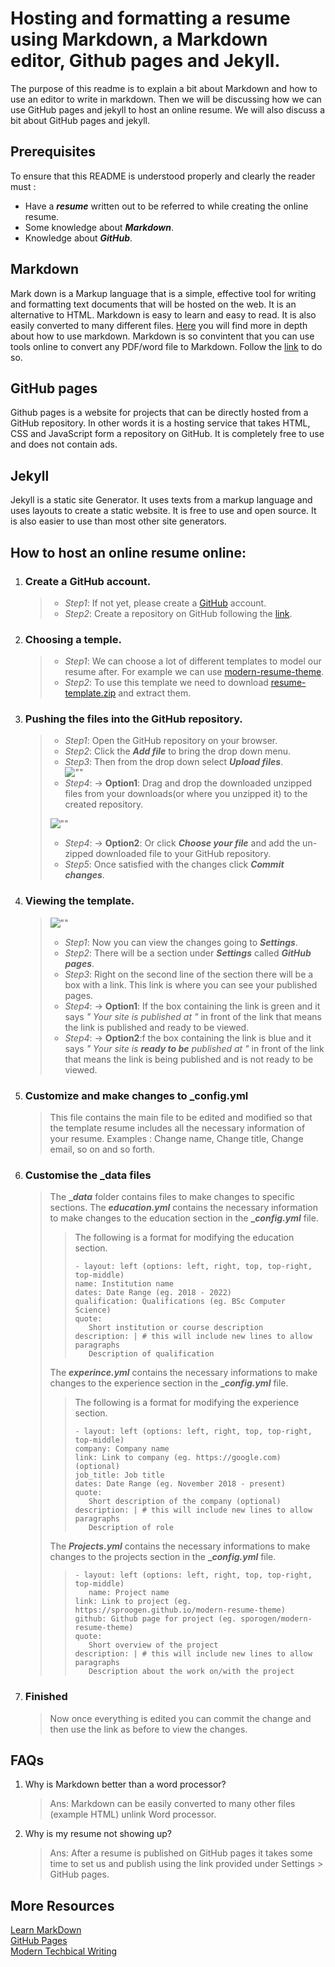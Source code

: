 # Hosting and formatting a resume using Markdown, a Markdown editor, Github pages and Jekyll.
 
The purpose of this readme is to explain a bit about Markdown and how to use an editor to write in markdown. Then we will be discussing how we can use GitHub pages and jekyll to host an online resume. We will also discuss a bit about GitHub pages and jekyll.
 
## Prerequisites
 
To ensure that this README is understood properly and clearly the reader must :
* Have a **_resume_** written out to be referred to while creating the online resume.
* Some knowledge about **_Markdown_**.
* Knowledge about **_GitHub_**.
 
## Markdown
 
Mark down is a Markup language that is a simple, effective tool for writing and formatting text documents that will be hosted on the web. It is an alternative to HTML. Markdown is easy to learn and easy to read. It is also easily converted to many different files.
[Here](https://helloacm.com/markdown-markup-language-quick-tutorial/) you will find more in depth about how to use markdown. Markdown is so convintent that you can use tools online to convert any PDF/word file to Markdown. Follow the [link](https://word2md.com) to do so. 
 
## GitHub pages
 
Github pages is a website for projects that can be directly hosted from a GitHub repository. In other words it is a hosting service that takes HTML, CSS and JavaScript form a repository on GitHub. It is completely free to use and does not contain ads.
 
## Jekyll
 
Jekyll is a static site Generator. It uses texts from a markup language and uses layouts to create a static website. It is free to use and open source. It is also easier to use than most other site generators.
 
## How to host an online resume online:
 
1. ### Create a GitHub account.
   > * _Step1_: If not yet, please create a [GitHub](https://github.com) account.
   > * _Step2_: Create a repository on GitHub following the [link](https://pages.github.com).
2. ### Choosing a temple.
   > * _Step1_: We can choose a lot of different templates to model our resume after. For example we can use [modern-resume-theme](https://github.com/sproogen/modern-resume-theme).
   > * _Step2_: To use this template we need to download [resume-template.zip](https://github.com/sproogen/modern-resume-theme/archive/gh-pages.zip) and extract them.
3. ### Pushing the files into the GitHub repository.
   > * _Step1_: Open the GitHub repository on your browser.
   > * _Step2_: Click the **_Add file_** to bring the drop down menu.
   > * _Step3_: Then from the drop down select **_Upload files_**.    
   ![""](gif2.gif)
   > * _Step4_: -> **Option1**: Drag and drop the downloaded unzipped files from your downloads(or where you unzipped it) to the created repository.
   >
   >![""](gif1.gif)
   >
   > * _Step4_: -> **Option2**: Or click **_Choose your file_** and add the un-zipped downloaded file to your GitHub repository.
   > * _Step5_: Once satisfied with the changes click **_Commit changes_**.  
4. ### Viewing the template.
   >![""](gif3.gif)
   > * _Step1_: Now you can view the changes going to **_Settings_**.
   > * _Step2_: There will be a section under **_Settings_** called **_GitHub pages_**.
   > * _Step3_: Right on the second line of the section there will be a box with a link. This link is where you can see your published pages.
   > * _Step4_: -> **Option1**: If the box containing the link is green and it says _" Your site is published at "_ in front of the link that means the link is published and ready to be viewed.
   > * _Step4_: -> **Option2**:f the box containing the link is blue and it says _" Your site is **ready to be** published at "_ in front of the link that means the link is being published and is not ready to be viewed.
5. ### Customize and make changes to _config.yml
   > This file contains the main file to be edited and modified so that the template resume includes all the necessary information of your resume.
   > Examples : Change name, Change title, Change email, so on and so forth.
6. ### Customise the _data files
   > The **__data_** folder contains files to make changes to specific sections.
   > The **_education.yml_** contains the necessary information to make changes to the education section in the **__config.yml_** file.
   > >The following is a format for modifying the education section.
   > >```
   > >- layout: left (options: left, right, top, top-right, top-middle)
   > >name: Institution name
   > >dates: Date Range (eg. 2018 - 2022)
   > >qualification: Qualifications (eg. BSc Computer Science)
   > >quote:
   > >    Short institution or course description
   > >description: | # this will include new lines to allow paragraphs
   > >    Description of qualification
   > >```
   > The **_experince.yml_** contains the necessary informations to make changes to the experience section in the **__config.yml_** file.
   > >The following is a format for modifying the experience section.
   > >```
   > >- layout: left (options: left, right, top, top-right, top-middle)
   > >company: Company name
   > >link: Link to company (eg. https://google.com)(optional)
   > >job_title: Job title
   > >dates: Date Range (eg. November 2018 - present)
   > >quote:
   > >    Short description of the company (optional)
   > >description: | # this will include new lines to allow paragraphs
   > >    Description of role
   > >```
   > The **_Projects.yml_** contains the necessary informations to make changes to the projects section in the **__config.yml_** file.
   > >```
   > >- layout: left (options: left, right, top, top-right, top-middle)
   > >    name: Project name
   > >link: Link to project (eg. https://sproogen.github.io/modern-resume-theme)
   > >github: Github page for project (eg. sporogen/modern-resume-theme)
   > >quote:
   > >    Short overview of the project
   > >description: | # this will include new lines to allow paragraphs
   > >    Description about the work on/with the project
   > >```
7. ### Finished
   > Now once everything is edited you can commit the change and then use the link as before to view the changes.
## FAQs
 
1. Why is Markdown better than a word processor?
   >   
   >    Ans: Markdown can be easily converted to many other files (example HTML) unlink Word processor.
 
2. Why is my resume not showing up?
   >
   >    Ans: After a resume is published on GitHub pages it takes some time to set us and publish using the link provided under Settings > GitHub pages.
 
## More Resources
 
[Learn MarkDown](https://helloacm.com/markdown-markup-language-quick-tutorial/)</br>
[GitHub Pages](https://pages.github.com)</br>
[Modern Techbical Writing](https://www.amazon.ca/Modern-Technical-Writing-Introduction-Documentation-ebook/dp/B01A2QL9SS)

